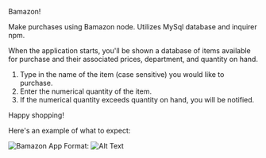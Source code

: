 Bamazon!

Make purchases using Bamazon node.  Utilizes MySql database and inquirer npm.

When the application starts, you'll be shown a database of items available for purchase and their associated prices, department, and quantity on hand.

1. Type in the name of the item (case sensitive) you would like to purchase.
2. Enter the numerical quantity of the item.
3. If the numerical quantity exceeds quantity on hand, you will be notified.

Happy shopping!

Here's an example of what to expect:

![Bamazon App](NodeJS-MySQL/BamazonExample.png)
Format: ![Alt Text](NodeJS-MySQL/BamazonExample.png)
